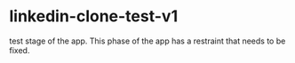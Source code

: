 # linkedin-clone-test-v1
 test stage of the app. This phase of the app has a restraint that needs to be fixed.
